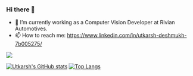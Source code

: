 ### Hi there 👋

- 🔭 I’m currently working as a Computer Vision Developer at Rivian Automotives.
- 📫 How to reach me: https://www.linkedin.com/in/utkarsh-deshmukh-7b005275/

![](https://komarev.com/ghpvc/?username=utkarsh-deshmukh&color=red)

[![Utkarsh's GitHub stats](https://github-readme-stats.vercel.app/api?username=utkarsh-deshmukh&theme=dracula&rank_icon=github)](https://github.com/Utkarsh-Deshmukh?tab=repositories)
[![Top Langs](https://github-readme-stats.vercel.app/api/top-langs/?username=utkarsh-deshmukh&layout=donut)](https://github.com/Utkarsh-Deshmukh?tab=repositories)
